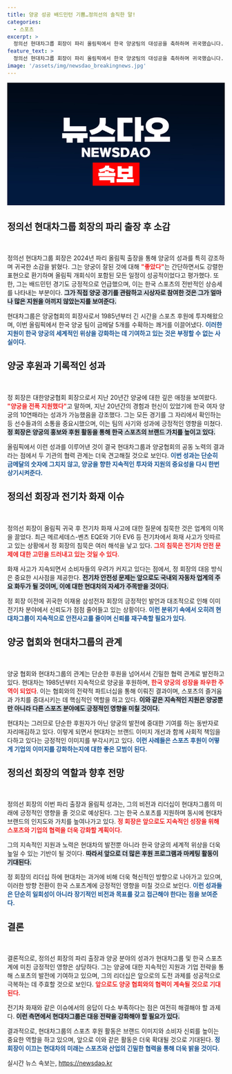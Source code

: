 ```yaml
---
title: 양궁 성공 배드민턴 기쁨…정의선의 솔직한 말!
categories:
  - 스포츠
excerpt: >
  정의선 현대차그룹 회장이 파리 올림픽에서 한국 양궁팀의 대성공을 축하하며 귀국했습니다. 그러나 전기차 화재에 대한 질문에는 침묵을 지켰는데, 그 배경은 무엇일까요? 
feature_text: >
  정의선 현대차그룹 회장이 파리 올림픽에서 한국 양궁팀의 대성공을 축하하며 귀국했습니다. 그러나 전기차 화재에 대한 질문에는 침묵을 지켰는데, 그 배경은 무엇일까요? 
image: '/assets/img/newsdao_breakingnews.jpg'
---
```


<p><img src="/assets/img/newsdao_breakingnews.jpg" alt="ontimetimes 속보" /></p>

<h2 data-ke-size="size26">정의선 현대차그룹 회장의 파리 출장 후 소감</h2>

<p data-ke-size="size16">&nbsp;</p>

<p>정의선 현대차그룹 회장은 2024년 파리 올림픽 출장을 통해 양궁의 성과를 특히 강조하며 귀국한 소감을 밝혔다. 그는 양궁이 잘된 것에 대해 <b><span style="color: #ee2323;">"좋았다"</span></b>는 간단하면서도 강렬한 표현으로 환기하며 올림픽 개회식이 포함된 모든 일정이 성공적이었다고 평가했다. 또한, 그는 배드민턴 경기도 긍정적으로 언급했으며, 이는 한국 스포츠의 전반적인 상승세를 나타내는 부분이다. <b><span style="background-color: #21538527;">그가 직접 양궁 경기를 관람하고 시상자로 참여한 것은 그가 얼마나 많은 지원을 아끼지 않았는지를 보여준다.</span></b> </p>

<p>현대차그룹은 양궁협회의 회장사로서 1985년부터 긴 시간을 스포츠 후원에 투자해왔으며, 이번 올림픽에서 한국 양궁 팀이 금메달 5개를 수확하는 쾌거를 이끌어냈다. <b><span style="color: #1a5490;">이러한 지원이 한국 양궁의 세계적인 위상을 강화하는 데 기여하고 있는 것은 부정할 수 없는 사실이다.</span></b> </p>

<h2 data-ke-size="size26">양궁 후원과 기록적인 성과</h2>

<p data-ke-size="size16">&nbsp;</p>

<p>정 회장은 대한양궁협회 회장으로서 지난 20년간 양궁에 대한 깊은 애정을 보여왔다. <b><span style="color: #ee2323;">"양궁을 전폭 지원했다"</span></b>고 말하며, 지난 20년간의 경험과 헌신이 있었기에 한국 여자 양궁의 10연패라는 성과가 가능했음을 강조했다. 그는 모든 경기를 그 자리에서 확인하는 등 선수들과의 소통을 중요시했으며, 이는 팀의 사기와 성과에 긍정적인 영향을 미쳤다. <b><span style="background-color: #21538527;">정 회장은 양궁의 홍보와 후원 활동을 통해 한국 스포츠의 브랜드 가치를 높이고 있다.</span></b> </p>

<p>올림픽에서 이런 성과를 이루어낸 것이 결국 현대차그룹과 양궁협회의 공동 노력의 결과라는 점에서 두 기관의 협력 관계는 더욱 견고해질 것으로 보인다. <b><span style="color: #1a5490;">이번 성과는 단순히 금메달의 숫자에 그치지 않고, 양궁을 향한 지속적인 투자와 지원의 중요성을 다시 한번 상기시켜준다.</span></b> </p>

<h2 data-ke-size="size26">정의선 회장과 전기차 화재 이슈</h2>

<p data-ke-size="size16">&nbsp;</p>

<p>정의선 회장이 올림픽 귀국 후 전기차 화재 사고에 대한 질문에 침묵한 것은 업계의 이목을 끌었다. 최근 메르세데스-벤츠 EQE와 기아 EV6 등 전기차에서 화재 사고가 잇따르고 있는 상황에서 정 회장의 침묵은 여러 해석을 낳고 있다. <b><span style="color: #ee2323;">그의 침묵은 전기차 안전 문제에 대한 고민을 드러내고 있는 것일 수 있다.</span></b> </p>

<p>화재 사고가 지속되면서 소비자들의 우려가 커지고 있다는 점에서, 정 회장의 대응 방식은 중요한 시사점을 제공한다. <b><span style="background-color: #21538527;">전기차 안전성 문제는 앞으로도 국내외 자동차 업계의 주요 화두가 될 것이며, 이에 대한 현대차의 자세가 주목받을 것이다.</span></b> </p>

<p>정 회장 이전에 귀국한 이재용 삼성전자 회장의 긍정적인 발언과 대조적으로 인해 이미 전기차 분야에서 신뢰도가 점점 줄어들고 있는 상황이다. <b><span style="color: #1a5490;">이런 분위기 속에서 오히려 현대차그룹이 지속적으로 안전사고를 줄이며 신뢰를 재구축할 필요가 있다.</span></b> </p>

<h2 data-ke-size="size26">양궁 협회와 현대차그룹의 관계</h2>

<p data-ke-size="size16">&nbsp;</p>

<p>양궁 협회와 현대차그룹의 관계는 단순한 후원을 넘어서서 긴밀한 협력 관계로 발전하고 있다. 현대차는 1985년부터 지속적으로 양궁을 후원하며, <b><span style="color: #ee2323;">한국 양궁의 성장을 좌우한 주역이 되었다</span></b>. 이는 협회와의 전략적 파트너십을 통해 이뤄진 결과이며, 스포츠의 즐거움과 가치를 증대시키는 데 핵심적인 역할을 하고 있다. <b><span style="background-color: #21538527;">이와 같은 지속적인 지원은 양궁뿐만 아니라 다른 스포츠 분야에도 긍정적인 영향을 미칠 것이다.</span></b> </p>

<p>현대차는 그러므로 단순한 후원자가 아닌 양궁의 발전에 중대한 기여를 하는 동반자로 자리매김하고 있다. 이렇게 되면서 현대차는 브랜드 이미지 개선과 함께 사회적 책임을 다하고 있다는 긍정적인 이미지를 부각시키고 있다. <b><span style="color: #1a5490;">이런 사례들은 스포츠 후원이 어떻게 기업의 이미지를 강화하는지에 대한 좋은 모범이 된다.</span></b> </p>

<h2 data-ke-size="size26">정의선 회장의 역할과 향후 전망</h2>

<p data-ke-size="size16">&nbsp;</p>

<p>정의선 회장의 이번 파리 출장과 올림픽 성과는, 그의 비전과 리더십이 현대차그룹의 미래에 긍정적인 영향을 줄 것으로 예상된다. 그는 한국 스포츠를 지원하며 동시에 현대차 브랜드의 인지도와 가치를 높여나가고 있다. <b><span style="color: #ee2323;">정 회장은 앞으로도 지속적인 성장을 위해 스포츠와 기업의 협력을 더욱 강화할 계획이다.</span></b> </p>

<p>그의 지속적인 지원과 노력은 현대차의 발전뿐 아니라 한국 양궁의 세계적 위상을 더욱 높일 수 있는 기반이 될 것이다. <b><span style="background-color: #21538527;">따라서 앞으로 더 많은 후원 프로그램과 마케팅 활동이 기대된다.</span></b> </p>

<p>정 회장의 리더십 하에 현대차는 과거에 비해 더욱 혁신적인 방향으로 나아가고 있으며, 이러한 방향 전환이 한국 스포츠계에 긍정적인 영향을 미칠 것으로 보인다. <b><span style="color: #1a5490;">이런 성과들은 단순히 일회성이 아니라 장기적인 비전과 목표를 갖고 접근해야 한다는 점을 보여준다.</span></b> </p>

<h2 data-ke-size="size26">결론</h2>

<p data-ke-size="size16">&nbsp;</p>

<p>결론적으로, 정의선 회장의 파리 출장과 양궁 분야의 성과가 현대차그룹 및 한국 스포츠계에 미친 긍정적인 영향은 상당하다. 그는 양궁에 대한 지속적인 지원과 기업 전략을 통해 스포츠의 발전에 기여하고 있으며, 그의 리더십은 앞으로의 도전 과제를 성공적으로 극복하는 데 주효할 것으로 보인다. <b><span style="color: #ee2323;">앞으로도 양궁 협회와의 협력이 계속될 것으로 기대된다.</span></b> </p>

<p>전기차 화재와 같은 이슈에서의 응답이 다소 부족하다는 점은 여전히 해결해야 할 과제다. <b><span style="background-color: #21538527;">이런 측면에서 현대차그룹은 대응 전략을 강화해야 할 필요가 있다.</span></b> </p>

<p>결과적으로, 현대차그룹의 스포츠 후원 활동은 브랜드 이미지와 소비자 신뢰를 높이는 중요한 역할을 하고 있으며, 앞으로 이와 같은 활동은 더욱 확대될 것으로 기대된다. <b><span style="color: #1a5490;">정 회장이 이끄는 현대차의 미래는 스포츠와 산업의 긴밀한 협력을 통해 더욱 밝을 것이다.</span></b> </p>

<p data-ke-size="size16"></p>
실시간 뉴스 속보는, <a href="https://newsdao.kr" rel="dofollow">https://newsdao.kr</a>


